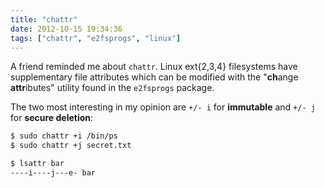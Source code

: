 ```yaml
---
title: "chattr"
date: 2012-10-15 19:34:36
tags: ["chattr", "e2fsprogs", "linux"]
---
```


A friend reminded me about `chattr`. Linux ext{2,3,4} filesystems have
supplementary file attributes which can be modified with the "**ch**ange
**attr**ibutes" utility found in the `e2fsprogs` package.

The two most interesting in my opinion are `+/- i` for **immutable** and
`+/- j` for **secure deletion**:

```bash
$ sudo chattr +i /bin/ps
$ sudo chattr +j secret.txt

$ lsattr bar
----i----j---e- bar
```

